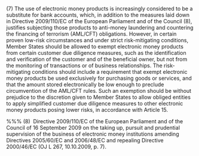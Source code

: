 (7) The use of electronic money products is increasingly considered to be a substitute for bank accounts, which, in addition to the measures laid down in Directive 2009/110/EC of the European Parliament and of the Council (8), justifies subjecting those products to anti-money laundering and countering the financing of terrorism (AML/CFT) obligations. However, in certain proven low-risk circumstances and under strict risk-mitigating conditions, Member States should be allowed to exempt electronic money products from certain customer due diligence measures, such as the identification and verification of the customer and of the beneficial owner, but not from the monitoring of transactions or of business relationships. The risk-mitigating conditions should include a requirement that exempt electronic money products be used exclusively for purchasing goods or services, and that the amount stored electronically be low enough to preclude circumvention of the AML/CFT rules. Such an exemption should be without prejudice to the discretion given to Member States to allow obliged entities to apply simplified customer due diligence measures to other electronic money products posing lower risks, in accordance with Article 15.

%%% (8)  Directive 2009/110/EC of the European Parliament and of the Council of 16 September 2009 on the taking up, pursuit and prudential supervision of the business of electronic money institutions amending Directives 2005/60/EC and 2006/48/EC and repealing Directive 2000/46/EC (OJ L 267, 10.10.2009, p. 7).